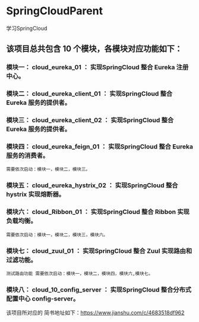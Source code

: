# SpringCloudParent 
学习SpringCloud

## 该项目总共包含 10 个模块，各模块对应功能如下：

### 模块一： cloud_eureka_01 ： 实现SpringCloud 整合 Eureka 注册中心。


### 模块二： cloud_eureka_client_01 ： 实现SpringCloud 整合 Eureka 服务的提供者。

### 模块三： cloud_eureka_client_02 ： 实现SpringCloud 整合 Eureka 服务的提供者。


### 模块四： cloud_eureka_feign_01 ： 实现SpringCloud 整合 Eureka 服务的消费者。
    需要依次启动：模块一，模块二，模块三。

### 模块五： cloud_eureka_hystrix_02 ： 实现SpringCloud 整合 hystrix 实现熔断器。


### 模块六： cloud_Ribbon_01 ： 实现SpringCloud 整合 Ribbon 实现负载均衡。
    需要依次启动：模块一，模块二，模块三，模块六。

### 模块七： cloud_zuul_01 ： 实现SpringCloud 整合 Zuul 实现路由和过滤功能。
    测试路由功能 需要依次启动：模块一，模块二，模块四，模块六,模块七。
    
    
### 模块八： cloud_10_config_server ： 实现SpringCloud 整合分布式配置中心 config-server。

    
    
该项目所对应的 简书地址如下：https://www.jianshu.com/c/4683518df962
